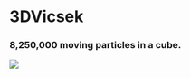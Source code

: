 # 3DVicsek

### 8,250,000 moving particles in a cube. ###
![]([https://github.com/RobertRuta/3DVicsek/blob/main/readmeGIFS/8250k_particlecube.gif])
